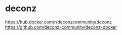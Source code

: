 # deconz

https://hub.docker.com/r/deconzcommunity/deconz
https://github.com/deconz-community/deconz-docker
